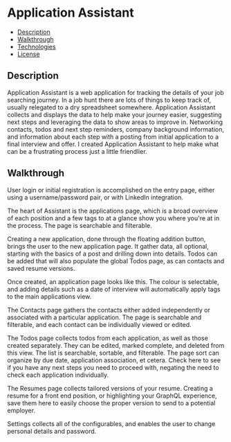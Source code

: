 # Application Assistant

- [Description](#Description)
- [Walkthrough](#Walkthrough) 
- [Technologies](#technologies) 
- [License](#license) 

## Description

Application Assistant is a web application for tracking the details of your job searching journey.  In a job hunt there are lots of things to keep track of, usually relegated to a dry spreadsheet somewhere.  Application Assistant collects and displays the data to help make your journey easier, suggesting next steps and leveraging the data to show areas to improve in.  Networking contacts, todos and next step reminders, company background information, and information about each step with a posting from initial application to a final interview and offer.  I created Application Assistant to help make what can be a frustrating process just a little friendlier.

## Walkthrough

User login or initial registration is accomplished on the entry page, either using a username/password pair, or with LinkedIn integration.

>>

The heart of Assistant is the applications page, which is a broad overview of each position and a few tags to at a glance show you where you're at in the process.  The page is searchable and filterable.

>>

Creating a new application, done through the floating addition button, brings the user to the new application page.  It gather data, all optional, starting with the basics of a post and drilling down into details.  Todos can be added that will also populate the global Todos page, as can contacts and saved resume versions.

>>

Once created, an application page looks like this.  The colour is selectable, and adding details such as a date of interview will automatically apply tags to the main applications view.

>>

The Contacts page gathers the contacts either added independently or associated with a particular application.  The page is searchable and filterable, and each contact can be individually viewed or edited.

>>

The Todos page collects todos from each application, as well as those created separately.  They can be edited, marked complete, and deleted from this view.  The list is searchable, sortable, and filterable.  The page sort can organize by due date, application association, et cetera.  Check here to see if you have any next steps you need to proceed with, negating the need to check each application individually.

>>

The Resumes page collects tailored versions of your resume.  Creating a resume for a front end position, or highlighting your GraphQL experience, save them here to easily choose the proper version to send to a potential employer.

>>

Settings collects all of the configurables, and enables the user to change personal details and password.

>>

